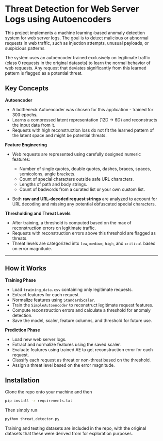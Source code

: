 
# Threat Detection for Web Server Logs using Autoencoders

This project implements a machine learning-based anomaly detection system for web server logs. The goal is to detect malicious or abnormal requests in web traffic, such as injection attempts, unusual payloads, or suspicious patterns.

The system uses an autoencoder trained exclusively on legitimate traffic (class 0 requests in the original datasets) to learn the normal behavior of web requests. Any request that deviates significantly from this learned pattern is flagged as a potential threat.



## Key Concepts

**Autoencoder**

   * A bottleneck Autoencoder was chosen for this application - trained for 300 epochs.
   * Learns a compressed latent representation (12D -> 6D) and reconstructs the input data from it.
   * Requests with high reconstruction loss do not fit the learned pattern of the latent space and might be potential threats.

**Feature Engineering**

   * Web requests are represented using carefully designed numeric features:

     * Number of single quotes, double quotes, dashes, braces, spaces, semicolons, angle brackets.
     * Count of special characters outside safe URL characters.
     * Lengths of path and body strings.
     * Count of badwords from a curated list or your own custom list.
   * Both **raw and URL-decoded request strings** are analyzed to account for URL decoding and missing any potential obfuscated special characters.

**Thresholding and Threat Levels**

   * After training, a threshold is computed based on the max of reconstruction errors on legitimate traffic.
   * Requests with reconstruction errors above this threshold are flagged as threats.
   * Threat levels are categorized into `low`, `medium`, `high`, and `critical` based on error magnitude.

---
## How it Works

**Training Phase**

   * Load `training_data.csv` containing only legitimate requests.
   * Extract features for each request.
   * Normalize features using `StandardScaler`.
   * Train the `SimpleAutoencoder` to reconstruct legitimate request features.
   * Compute reconstruction errors and calculate a threshold for anomaly detection.
   * Save the model, scaler, feature columns, and threshold for future use.

**Prediction Phase**

   * Load new web server logs.
   * Extract and normalize features using the saved scaler.
   * Evaluate features using trained AE to get reconstruction error for each request.
   * Classify each request as threat or non-threat based on the threshold.
   * Assign a threat level based on the error magnitude.
## Installation

Clone the repo onto your machine and then 
```bash
pip install -r requirements.txt
```

Then simply run 
```bash
python threat_detector.py
```

Training and testing datasets are included in the repo, with the original datasets that these were derived from for exploration purposes.
